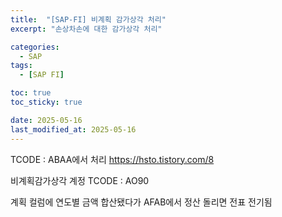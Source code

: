 ```yaml
---
title:  "[SAP-FI] 비계획 감가상각 처리"
excerpt: "손상차손에 대한 감가상각 처리"

categories:
  - SAP
tags:
  - [SAP FI]

toc: true
toc_sticky: true

date: 2025-05-16
last_modified_at: 2025-05-16
---
```


TCODE : ABAA에서 처리
https://hsto.tistory.com/8

비계획감가상각 계정 TCODE : AO90

계획 컬럼에 연도별 금액 합산됐다가
AFAB에서 정산 돌리면 전표 전기됨
